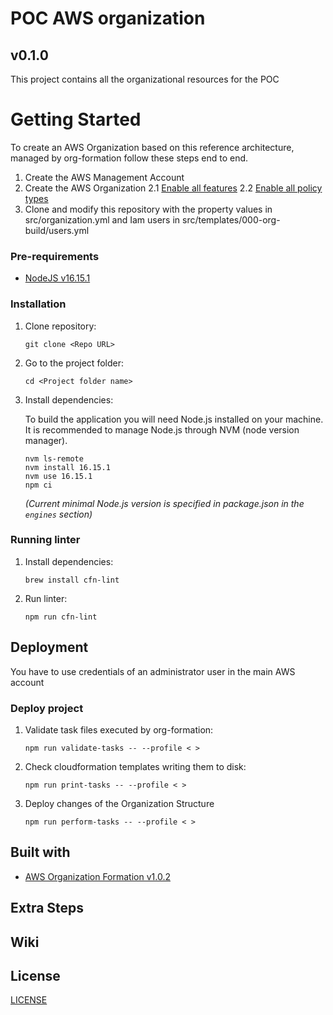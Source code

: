 # POC AWS organization

## v0.1.0

<Short description about the project>
This project contains all the organizational resources for the POC


# Getting Started

To create an AWS Organization based on this reference architecture, managed by org-formation follow these steps end to end.

1. Create the AWS Management Account
2. Create the AWS Organization
2.1 [Enable all features](https://docs.aws.amazon.com/organizations/latest/userguide/orgs_manage_org_support-all-features.html)
2.2 [Enable all policy types](https://docs.aws.amazon.com/organizations/latest/userguide/orgs_manage_policies_enable-disable.html)
3. Clone and modify this repository with the property values in src/organization.yml and Iam users in src/templates/000-org-build/users.yml

### Pre-requirements  

[//]: # (This is an internal comment not shown in the README visually)
[//]: # (What things do you need to work with the project and how to install them)
 
* [NodeJS v16.15.1](https://nodejs.org/)

### Installation  

[//]: # (A series of step-by-step examples that tells you what to run to have a development environment running)

1. Clone repository:

    ```
    git clone <Repo URL>
    ```

1. Go to the project folder:

    ```
    cd <Project folder name>
    ```

1. Install dependencies:

    To build the application you will need Node.js installed on your machine. It is recommended to manage Node.js through NVM (node version manager).
    ```
    nvm ls-remote
    nvm install 16.15.1
    nvm use 16.15.1
    npm ci
    ```
    _(Current minimal Node.js version is specified in package.json in the `engines` section)_


### Running linter  

<Explain what these tests verify and why>

1. Install dependencies:
    ```
    brew install cfn-lint
    ```
1. Run linter:
    ```
    npm run cfn-lint
    ```

## Deployment  

You have to use credentials of an administrator user in the main AWS account

### Deploy project  

1. Validate task files executed by org-formation:
    ```
    npm run validate-tasks -- --profile < >
    ```
1. Check cloudformation templates writing them to disk:
    ```
    npm run print-tasks -- --profile < >
    ```
1. Deploy changes of the Organization Structure
    ```
    npm run perform-tasks -- --profile < >
    ```

## Built with  

[//]: # (Mention the development libraries and frameworks you used to create your project)


* [AWS Organization Formation v1.0.2](https://github.com/org-formation/org-formation-cli)

## Extra Steps 

<Add extra steps that you can run as part of building tasks>

## Wiki 

<If the project has a wiki add link here>

## License 

<Add project license here>

[LICENSE](LICENSE)